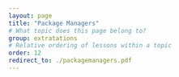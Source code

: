 ```yaml
---
layout: page
title: "Package Managers"
# What topic does this page belong to?
group: extratations
# Relative ordering of lessons within a topic
order: 12
redirect_to: ./packagemanagers.pdf
---
```

